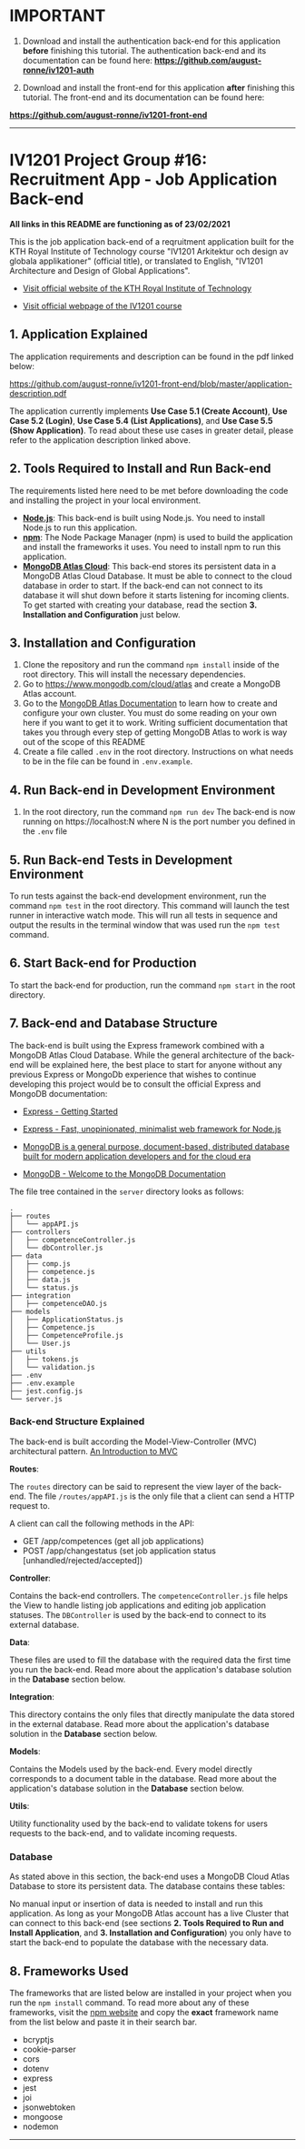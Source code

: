 # IMPORTANT

1. Download and install the authentication back-end for this application **before** finishing this tutorial.
  The authentication back-end and its documentation can be found here:
**https://github.com/august-ronne/iv1201-auth**

2. Download and install the front-end for this application **after** finishing this tutorial.
The front-end and its documentation can be found here:

**https://github.com/august-ronne/iv1201-front-end**


____

# IV1201 Project Group #16: Recruitment App - Job Application Back-end

**All links in this README are functioning as of 23/02/2021**

This is the job application back-end of a reqruitment application built for the KTH Royal Institute of Technology course "IV1201 Arkitektur och design av globala applikationer" (official title), or translated to English, "IV1201 Architecture and Design of Global Applications".


- [Visit official website of the KTH Royal Institute of Technology](https://www.kth.se)


- [Visit official webpage of the IV1201 course](https://www.kth.se/student/kurser/kurs/IV1201)


## 1. Application Explained

The application requirements and description can be found in the pdf linked below:

 https://github.com/august-ronne/iv1201-front-end/blob/master/application-description.pdf

The application currently implements **Use Case 5.1 (Create Account)**, **Use Case 5.2 (Login)**, **Use Case 5.4 (List Applications)**, and **Use Case 5.5 (Show Application)**.
To read about these use cases in greater detail, please refer to the application description linked above.

## 2. Tools Required to Install and Run Back-end

The requirements listed here need to be met before downloading the code and installing the project in your local environment.
- **[Node.js](https://nodejs.org/en/)**: This back-end is built using Node.js. You need to install Node.js to run this application.
- **[npm](https://www.npmjs.com/)**: The Node Package Manager (npm) is used to build the application and install the frameworks it uses. You need to install npm to run this application.
- **[MongoDB Atlas Cloud](https://www.mongodb.com/cloud/atlas)**: This back-end stores its persistent data in a MongoDB Atlas Cloud Database. It must be able to connect to the cloud database in order to start. If the back-end can not connect to its database it will shut down before it starts listening for incoming clients. To get started with creating your database, read the section **3. Installation and Configuration** just below.

## 3. Installation and Configuration

1. Clone the repository and run the command `npm install` inside of the root directory. This will install the necessary dependencies.
2. Go to https://www.mongodb.com/cloud/atlas and create a MongoDB Atlas account.
3. Go to the [MongoDB Atlas Documentation](https://docs.atlas.mongodb.com/) to learn how to create and configure your own cluster. You must do some reading on your own here if you want to get it to work. Writing sufficient documentation that takes you through every step of getting MongoDB Atlas to work is way out of the scope of this README
4. Create a file called `.env` in the root directory. Instructions on what needs to be in the file can be found in `.env.example`.

## 4. Run Back-end in Development Environment

1. In the root directory, run the command `npm run dev`
   The back-end is now running on https://localhost:N where N is the port number you defined in the `.env` file

## 5. Run Back-end Tests in Development Environment

To run tests against the back-end development environment, run the command `npm test` in the root directory.
This command will launch the test runner in interactive watch mode.
This will run all tests in sequence and output the results in the terminal window that was used run the `npm test` command.

## 6. Start Back-end for Production

To start the back-end for production, run the command `npm start` in the root directory.

## 7. Back-end and Database Structure

The back-end is built using the Express framework combined with a MongoDB Atlas Cloud Database. While the general architecture of the back-end will be explained here, the best place to start for anyone without any previous Express or MongoDb experience that wishes to continue developing this project would be to consult the official Express and MongoDB documentation:

- [Express - Getting Started](https://expressjs.com/en/starter/installing.html)
- [Express - Fast, unopinionated, minimalist web framework for Node.js ](https://expressjs.com/)

- [MongoDB is a general purpose, document-based, distributed database built for modern application developers and for the cloud era](https://www.mongodb.com/)
- [MongoDB - Welcome to the MongoDB Documentation](https://docs.mongodb.com/)


The file tree contained in the `server` directory looks as follows:
```
.
├── routes
│   └── appAPI.js
├── controllers
│   ├── competenceController.js
│   └── dbController.js
├── data
│   ├── comp.js
│   ├── competence.js
│   ├── data.js
│   └── status.js
├── integration
│   ├── competenceDAO.js
├── models
│   ├── ApplicationStatus.js
│   ├── Competence.js
│   ├── CompetenceProfile.js
│   └── User.js
├── utils
│   ├── tokens.js
│   └── validation.js
├── .env
├── .env.example
├── jest.config.js
└── server.js
 ```

### Back-end Structure Explained
The back-end is built according the Model-View-Controller (MVC) architectural pattern.
[An Introduction to MVC](https://www.tutorialspoint.com/mvc_framework/mvc_framework_introduction.htm)

**Routes**:

The `routes` directory can be said to represent the view layer of the back-end. The file `/routes/appAPI.js` is the only file
that a client can send a HTTP request to.

A client can call the following methods in the API:
* GET /app/competences (get all job applications)
* POST /app/changestatus (set job application status [unhandled/rejected/accepted])

**Controller**:

Contains the back-end controllers. The `competenceController.js` file helps the View to handle listing job applications and editing job application statuses.
The `DBController` is used by the back-end to connect to its external database.

**Data**:

These files are used to fill the database with the required data the first time you run the back-end.
Read more about the application's database solution in the **Database** section below.

**Integration**:

This directory contains the only files that directly manipulate the data stored in the external database.
Read more about the application's database solution in the **Database** section below.

**Models**:

Contains the Models used by the back-end. Every model directly corresponds to a document table in the database.
Read more about the application's database solution in the **Database** section below.

**Utils**:

Utility functionality used by the back-end to validate tokens for users requests to the back-end, and to
validate incoming requests.


### Database

As stated above in this section, the back-end uses a MongoDB Cloud Atlas Database to store its persistent data.
The database contains these tables:


No manual input or insertion of data is needed to install and run this application. 
As long as your MongoDB Atlas account has a live Cluster that can connect to this back-end (see sections **2. Tools Required to Run and Install Application**,
and **3. Installation and Configuration**) you only have to start the back-end to populate the database with the necessary data.

## 8. Frameworks Used

The frameworks that are listed below are installed in your project when you run the `npm install` command.
To read more about any of these frameworks, visit the [npm website](https://www.npmjs.com/) and copy the
**exact** framework name from the list below and paste it in their search bar.

- bcryptjs
- cookie-parser
- cors
- dotenv
- express
- jest
- joi
- jsonwebtoken
- mongoose
- nodemon
_____
